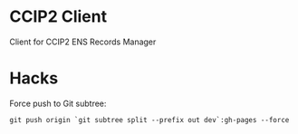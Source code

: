 # CCIP2 Client

Client for CCIP2 ENS Records Manager

# Hacks

Force push to Git subtree:

```
git push origin `git subtree split --prefix out dev`:gh-pages --force
```
